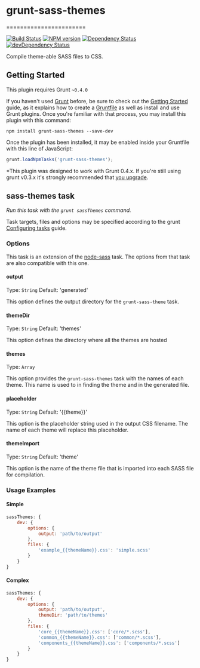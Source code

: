 # grunt-sass-themes
=======================

[![Build Status](https://travis-ci.org/acolchado/grunt-sass-themes.svg?branch=master)](https://travis-ci.org/acolchado/grunt-sass-themes)
[![NPM version](https://badge.fury.io/js/grunt-sass-themes.svg)](http://badge.fury.io/js/grunt-sass-themes)
[![Dependency Status](https://david-dm.org/acolchado/grunt-sass-themes.png?theme=shields.io)](https://david-dm.org/acolchado/grunt-sass-themes)
[![devDependency Status](https://david-dm.org/acolchado/grunt-sass-themes.png?theme=shields.io)](https://david-dm.org/acolchado/grunt-sass-themes#info=devDependencies)

Compile theme-able SASS files to CSS.

## Getting Started
This plugin requires Grunt `~0.4.0`

If you haven't used [Grunt](http://gruntjs.com/) before, be sure to check out the [Getting Started](http://gruntjs.com/getting-started) guide, as it explains how to create a [Gruntfile](http://gruntjs.com/sample-gruntfile) as well as install and use Grunt plugins. Once you're familiar with that process, you may install this plugin with this command:

```shell
npm install grunt-sass-themes --save-dev
```

Once the plugin has been installed, it may be enabled inside your Gruntfile with this line of JavaScript:

```js
grunt.loadNpmTasks('grunt-sass-themes');
```

*This plugin was designed to work with Grunt 0.4.x. If you're still using grunt v0.3.x it's strongly recommended that [you upgrade](http://gruntjs.com/upgrading-from-0.3-to-0.4).

## sass-themes task
_Run this task with the `grunt sassThemes` command._

Task targets, files and options may be specified according to the grunt [Configuring tasks](http://gruntjs.com/configuring-tasks) guide.

### Options

This task is an extension of the [node-sass](https://github.com/andrew/node-sass) task. The options from that task are also compatible with this one.

#### output
Type: `String`
Default: 'generated'

This option defines the output directory for the `grunt-sass-theme` task.

#### themeDir
Type: `String`
Default: 'themes'

This option defines the directory where all the themes are hosted

#### themes
Type: `Array`

This option provides the `grunt-sass-themes` task with the names of each theme. This name is used to in finding the theme and in the generated file.

#### placeholder
Type: `String`
Default: '{{theme}}'

This option is the placeholder string used in the output CSS filename. The name of each theme will replace this placeholder.

#### themeImport
Type: `String`
Default: 'theme'

This option is the name of the theme file that is imported into each SASS file for compilation.


### Usage Examples

#### Simple

```js
sassThemes: {
    dev: {
        options: {
            output: 'path/to/output'
        },
        files: {
            'example_{{themeName}}.css': 'simple.scss'
        }
    }
}
```

#### Complex

```js
sassThemes: {
    dev: {
        options: {
            output: 'path/to/output',
            themeDir: 'path/to/themes'
        },
        files: {
            'core_{{themeName}}.css': ['core/*.scss'],
            'common_{{themeName}}.css': ['common/*.scss'],
            'components_{{themeName}}.css': ['components/*.scss']
        }
    }
}
```